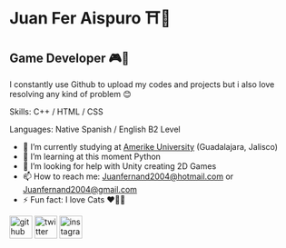 Juan Fer Aispuro ⛩👺
==============================

## Game Developer 🎮🎌

I constantly use Github to upload my codes and projects but i also love resolving any kind of problem 😊

Skills: C++ / HTML / CSS

Languages: Native Spanish / English B2 Level 

- 🔭 I’m currently studying at [Amerike University](https://amerike.edu.mx) (Guadalajara, Jalisco)
- 🌱 I’m learning at this moment Python
- 🤔 I’m looking for help with Unity creating 2D Games 
- 📫 How to reach me: Juanfernand2004@hotmail.com or Juanfernand2004@gmail.com
- ⚡ Fun fact: I love Cats ♥🐱‍💻 


[<img src='https://cdn.jsdelivr.net/npm/simple-icons@3.0.1/icons/github.svg' alt='github' height='40'>](https://github.com/Juanf4r)    [<img src='https://cdn.jsdelivr.net/npm/simple-icons@3.0.1/icons/twitter.svg' alt='twitter' height='40'>](https://twitter.com/@Fer_aisps)  [<img src='https://cdn.jsdelivr.net/npm/simple-icons@3.0.1/icons/instagram.svg' alt='instagram' height='40'>](https://www.instagram.com/juanf4r_/)
